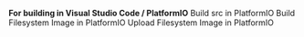 **For building in Visual Studio Code / PlatformIO**
Build src in PlatformIO
Build Filesystem Image in PlatformIO
Upload Filesystem Image in PlatformIO

